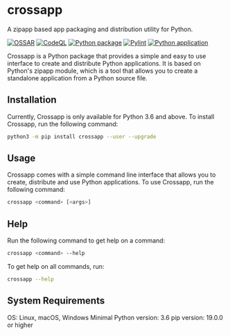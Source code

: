 # crossapp

A zipapp based app packaging and distribution utility for Python.

[![OSSAR](https://github.com/aerocyber/crossapp/actions/workflows/ossar-analysis.yml/badge.svg)](https://github.com/aerocyber/crossapp/actions/workflows/ossar-analysis.yml) [![CodeQL](https://github.com/aerocyber/crossapp/actions/workflows/codeql-analysis.yml/badge.svg)](https://github.com/aerocyber/crossapp/actions/workflows/codeql-analysis.yml) [![Python package](https://github.com/aerocyber/crossapp/actions/workflows/python-package.yml/badge.svg)](https://github.com/aerocyber/crossapp/actions/workflows/python-package.yml) [![Pylint](https://github.com/aerocyber/crossapp/actions/workflows/pylint.yml/badge.svg)](https://github.com/aerocyber/crossapp/actions/workflows/pylint.yml) [![Python application](https://github.com/aerocyber/crossapp/actions/workflows/python-app.yml/badge.svg)](https://github.com/aerocyber/crossapp/actions/workflows/python-app.yml)

Crossapp is  a Python package that provides a simple and easy to use interface to create and distribute Python applications. It is based on Python's zipapp module, which is a tool that allows you to create a standalone application from a Python source file.

## Installation

Currently, Crossapp is only available for Python 3.6 and above. To install Crossapp, run the following command:

```bash
python3 -m pip install crossapp --user --upgrade
```

## Usage

Crossapp comes with a simple command line interface that allows you to create, distribute and use Python applications. To use Crossapp, run the following command:

```bash
crossapp <command> [<args>]
```

## Help

Run the following command to get help on a command:

```bash
crossapp <command> --help
```

To get help on all commands, run:

```bash
crossapp --help
```

## System Requirements

OS: Linux, macOS, Windows
Minimal Python version: 3.6
pip version: 19.0.0 or higher
